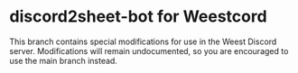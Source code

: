 # discord2sheet-bot for Weestcord

This branch contains special modifications for use in the Weest Discord server. Modifications will remain undocumented, so you are encouraged to use the main branch instead.
